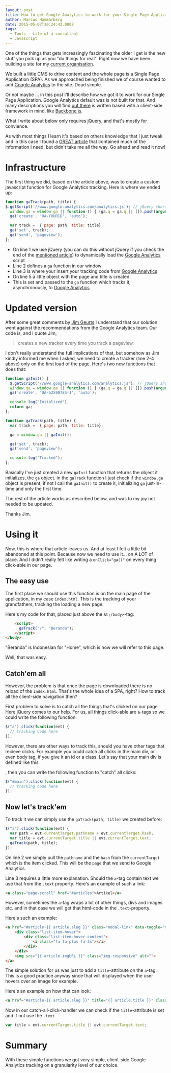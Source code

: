 ```yaml
---
layout: post
title: How to get Google Analytics to work for your Single Page Application
author: Marcus Hammarberg
date: 2015-05-07T10:24:43.000Z
tags:
  - Tools - Life of a consultant
  - Javascript
---
```


One of the things that gets increasingly fascinating the older I get is the new stuff you pick up as you "do things for real". Right now we have been building a site for my [current organisation](http://ypkbksite.herokuapp.com).

We built a little CMS to drive content and the whole page is a Single Page Application (SPA). As we approached being finished we of course wanted to add [Google Analytics](http://google.com/analytics) to the site. Dead simple.

Or not maybe ... in this post I'll describe how we got it to work for our Single Page Application. Google Analytics default was is not built for that. And many descriptions you will find [out there](https://www.google.co.id/search?q=google+analytic+spa&oq=google+analytic+spa&aqs=chrome.0.69i59j69i64.5919j0j7&sourceid=chrome&es_sm=119&ie=UTF-8) is written based with a client-side framework in mind, like [Backbone.js](http://backbonejs.org).

What I write about below only requires jQuery, and that's mostly for convience.
<!-- excerpt-end -->
As with most things I learn it's based on others knowledge that I just tweak and in this case I found a [GREAT article](https://mjau-mjau.com/blog/ajax-universal-analytics/) that contained much of the information I need, but didn't take me all the way. Go ahead and read it now!

# Infrastructure
The first thing we did, based on the article above, was to create a custom javascript function for Google Analytics tracking. Here is where we ended up:

```javascript
function gaTrack(path, title) {
$.getScript('//www.google-analytics.com/analytics.js'); // jQuery shortcut
  window.ga = window.ga || function () { (ga.q = ga.q || []).push(arguments) }; ga.l = +new Date;
  ga('create', 'UA-YOURID', 'auto');

  var track =  { page: path, title: title};
  ga('set', track);
  ga('send', 'pageview');
};
```

* On line 1 we use jQuery (you can do this without jQuery if you check the end of the [mentioned article](https://mjau-mjau.com/blog/ajax-universal-analytics/)) to dynamically load the [Google Analytics](http://google.com/analytics) script
* Line 2 defines a <code>ga</code> function in our window
* Line 3 is where your insert your tracking code from [Google Analytics](http://google.com/analytics)
* On line 5 a little object with the page and title is created
* This is set and passed to the <code>ga</code> function which tracks it, asynchronously, to [Google Analytics](http://google.com/analytics)

# Updated version
After some great comments by [Jim Geurts](https://twitter.com/jgeurts?lang=en) I understand that our solution went against the recommendations from the Google Analytics team. Our code is, and I quote Jim;

<blockquote>creates a new tracker every time you track a pageview.</blockquote>

I don't really understand the full implications of that, but somehow as Jim kindly informed me when I asked, we need to create a tracker (line 2-4 above) only on the first load of the page. Here's two new functions that does that:

```javascript
function gaInit() {
  $.getScript('//www.google-analytics.com/analytics.js'); // jQuery shortcut
  window.ga = window.ga || function () { (ga.q = ga.q || []).push(arguments) }; ga.l = +new Date;
  ga('create', 'UA-62590784-1', 'auto');

  console.log("Initalized");
  return ga;
};

function gaTrack(path, title) {
  var track =  { page: path, title: title};

  ga = window.ga || gaInit();

  ga('set', track);
  ga('send', 'pageview');

  console.log("Tracked");
};
```

Basically I've just created a new <code>gaInit</code> function that returns the object it initializes, the <code>ga</code> object. In the <code>gaTrack</code> function I just check if the <code>window.ga</code> object is present, if not I call the <code>gaInit()</code> to create it, initializing <code>ga</code> just-in-time and only the first time.

The rest of the article works as described below, and was to my joy not needed to be updated.

Thanks Jim.

# Using it
Now, this is where that article leaves us. And at least I felt a little bit abandoned at this point. Because now we need to use it... on A LOT of place. And I didn't really felt like writing a <code>onClick="ga()"</code> on every thing click-able in our page.

## The easy use
The first place we should use this function is on the main page of the application, in my case <code>index.html</code>. This is the tracking of your grandfathers, tracking the loading a new page.

Here's my code for that, placed just above the <code>&t;/body&gt;</code>-tag:
```html
	<script>
      gaTrack("/", "Beranda");
    </script>
</body>
```

"Beranda" is Indonesian for "Home", which is how we will refer to this page.

Well, that was easy.

## Catch'em all
However, the problem is that once the page is downloaded there is no reload of the <code>index.html</code>. That's the whole idea of a SPA, right? How to track all the client-side navigation then?

First problem to solve is to catch all the things that's clicked on our page. Here jQuery comes to our help. For us, all things click-able are <code>a</code>-tags so we could write the following function:
```javascript
$("a").click(function(evt) {
  // tracking code here
});
```

However, there are other ways to track this, should you have other tags that recieve clicks. For example you could catch all clicks in the main div, or even body tag, if you give it an id or a class. Let's say that your main div is defined like this <code><div id="main"></code>, then you can write the following function to "catch" all clicks:
```javascript
$("#main").click(function(evt) {
  // tracking code here
});
```
## Now let's track'em
To track it we can simply use the <code>gaTrack(path, title)</code> we created before:
```javascript
$("a").click(function(evt) {
  var path = evt.currentTarget.pathname + evt.currentTarget.hash;
  var title = evt.currentTarget.title || evt.currentTarget.text;
  gaTrack(path, title);
});
```

On line 2 we simply pull the <code>pathname</code> and the <code>hash</code> from the <code>currentTarget</code> which is the item clicked. This will be the <code>page</code> that we send to Google Analytics.

Line 3 requires a little more explanation. Should the <code>a</code>-tag contain text we use that from the <code>.text</code> property. Here's an example of such a link:
```html
<a class="page-scroll" href="#articles">Artikel</a>
```

However, sometimes the <code>a</code>-tag wraps a lot of other things, divs and images etc. and in that case we will get that html-code in the <code>.text</code>-property.

Here's such an example:
```html
<a href="#article-{{ article.slug }}" class="modal-link" data-toggle="modal">
    <div class="list-item-hover">
        <div class="list-item-hover-content">
            <i class="fa fa-plus fa-3x"></i>
        </div>
    </div>
    <img src="{{ article.imgURL }}" class="img-responsive" alt="">
</a>
```

The simple solution for us was just to add a <code>title</code>-attribute on the <code>a</code>-tag. This is a good practice anyway since that will displayed when the user hovers over an image for example.

Here's an example on how that can look:
```html
<a href="#article-{{ article.slug }}" title="{{ article.title }}" class="modal-link" data-toggle="modal">
```

Now in our catch-all-click-handler we can check if the <code>title</code>-attribute is set and if not use the <code>.text</code>

```javascript
var title = evt.currentTarget.title || evt.currentTarget.text;
```

# Summary
With these simple functions we got very simple, client-side Google Analytics tracking on a granularity level of our choice.